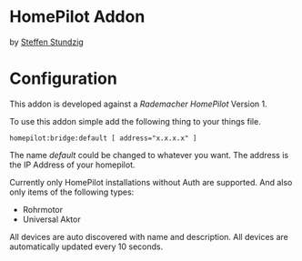 # HomePilot Addon
by <a href="mailto:kontakt@stundzig.de">Steffen Stundzig</a>

# Configuration
This addon is developed against a *Rademacher HomePilot* Version 1.

To use this addon simple add the following thing to your things file.

```
homepilot:bridge:default [ address="x.x.x.x" ]
``` 

The name *default* could be changed to whatever you want. 
The address is the IP Address of your homepilot.

Currently only HomePilot installations without Auth are supported.
And also only items of the following types:
* Rohrmotor
* Universal Aktor

All devices are auto discovered with name and description. All devices are automatically updated every 10 seconds.  